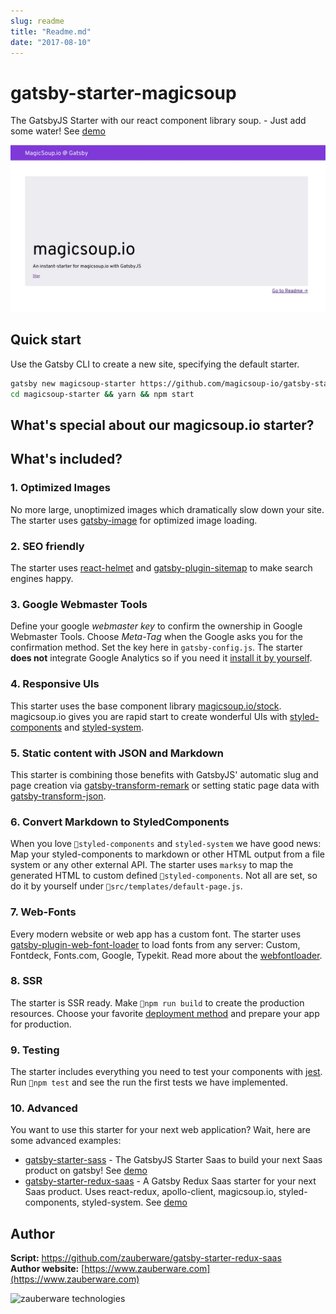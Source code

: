 ```yaml
---
slug: readme
title: "Readme.md"
date: "2017-08-10"
---
```

# gatsby-starter-magicsoup

The GatsbyJS Starter with our react component library soup. - Just add some water! See [demo](https://gatsby.magicsoup.io)

![magicsoup.io](https://github.com/magicsoup-io/gatsby-starter-magicsoup/raw/master/static/website-preview.jpg)

## Quick start

Use the Gatsby CLI to create a new site, specifying the default starter.

```sh
gatsby new magicsoup-starter https://github.com/magicsoup-io/gatsby-starter-magicsoup
cd magicsoup-starter && yarn && npm start 
```

## What's special about our magicsoup.io starter?

## What's included?

### 1. Optimized Images
No more large, unoptimized images which dramatically slow down your site. The starter uses [gatsby-image](https://github.com/gatsbyjs/gatsby/tree/master/packages/gatsby-image) for optimized image loading.

### 2. SEO friendly
 The starter uses [react-helmet](https://github.com/nfl/react-helmet) and [gatsby-plugin-sitemap](https://github.com/gatsbyjs/gatsby/tree/master/packages/gatsby-plugin-sitemap) to make search engines happy.

### 3. Google Webmaster Tools
Define your google *webmaster key* to confirm the ownership in Google Webmaster Tools. Choose *Meta-Tag* when the Google asks you for the confirmation method. Set the key here in `gatsby-config.js`. The starter **does not** integrate Google Analytics so if you need it [install it by yourself](https://www.gatsbyjs.org/packages/gatsby-plugin-google-analytics/).

### 4. Responsive UIs
This starter uses the base component library [magicsoup.io/stock](https://github.com/magicsoup-io/magicsoup-stock). magicsoup.io gives you are rapid start to create wonderful UIs with [styled-components](https://github.com/styled-components/styled-components) and [styled-system](https://github.com/jxnblk/styled-system).

### 5. Static content with JSON and Markdown
This starter is combining those benefits with GatsbyJS' automatic slug and page creation via [gatsby-transform-remark](https://www.styled-components.com/) or setting static page data with [gatsby-transform-json](https://www.styled-components.com/). 

### 6. Convert Markdown to StyledComponents
When you love `styled-components` and `styled-system` we have good news: Map your styled-components to markdown or other HTML output from a file system or any other external API. The starter uses `marksy` to map the generated HTML to custom defined `styled-components`. Not all are set, so do it by yourself under `src/templates/default-page.js`.

### 7. Web-Fonts
Every modern website or web app has a custom font. The starter uses [gatsby-plugin-web-font-loader](https://github.com/escaladesports/gatsby-plugin-web-font-loader) to load fonts from any server: Custom, Fontdeck, Fonts.com, Google, Typekit. Read more about the [webfontloader](https://github.com/typekit/webfontloader).

### 8. SSR
The starter is SSR ready. Make `npm run build` to create the production resources. Choose your favorite [deployment method](https://www.gatsbyjs.org/docs/deploying-and-hosting/) and prepare your app for production.

### 9. Testing
The starter includes everything you need to test your components with [jest](https://jestjs.io/docs/en/getting-started). Run `npm test` and see the run the first tests we have implemented.

### 10. Advanced
You want to use this starter for your next web application? Wait, here are some advanced examples:

- [gatsby-starter-sass](https://github.com/magicsoup-io/gatsby-starter-saas) - The GatsbyJS Starter Saas to build your next Saas product on gatsby! See [demo](https://gatsby-saas.magicsoup.io)
- [gatsby-starter-redux-saas](https://github.com/zauberware/gatsby-starter-redux-saas) - A Gatsby Redux Saas starter for your next Saas product. Uses react-redux, apollo-client, magicsoup.io, styled-components, styled-system. See [demo](https://gatsby-redux.zauberware.com/) 


## Author

__Script:__ <https://github.com/zauberware/gatsby-starter-redux-saas>  
__Author website:__ [https://www.zauberware.com](https://www.zauberware.com)    

![zauberware technologies](https://avatars3.githubusercontent.com/u/1753330?s=200&v=4)